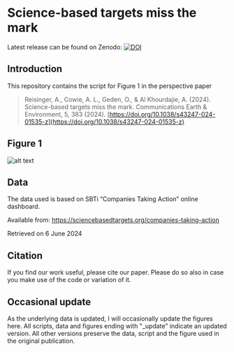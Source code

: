 # Science-based targets miss the mark

Latest release can be found on Zenodo:
[![DOI](https://zenodo.org/badge/DOI/10.5281/zenodo.12801799.svg)](https://doi.org/10.5281/zenodo.12801799) 


## Introduction
This repository contains the script for Figure 1 in the perspective paper
> Reisinger, A., Cowie, A. L., Geden, O., & Al Khourdajie, A. (2024). Science-based targets miss the mark. Communications Earth & Environment, 5, 383 (2024). [https://doi.org/10.1038/s43247-024-01535-z](https://doi.org/10.1038/s43247-024-01535-z)

## Figure 1
![alt text](https://github.com/AlKhourdajie/SBTi_map/blob/main/SBTi_1.5%C2%B0C_map_with_bar_chart.png)

## Data
The data used is based on SBTi “Companies Taking Action” online  dashboard. 

Available from: https://sciencebasedtargets.org/companies-taking-action 

Retrieved on 6 June 2024

## Citation
If you find our work useful, please cite our paper. Please do so also in case you make use of the code or variation of it. 

## Occasional update
As the underlying data is updated, I will occasionally update the figures here. All scripts, data and figures ending with "_update" indicate an updated version. All other versions preserve the data, script and the figure used in the original publication.  

